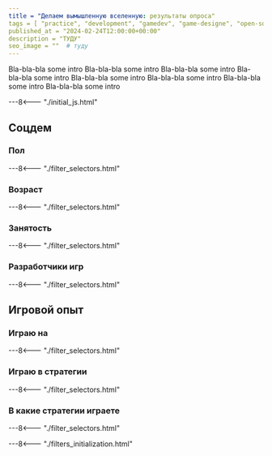 ```yaml
---
title = "Делаем вымышленную вселенную: результаты опроса"
tags = [ "practice", "development", "gamedev", "game-designe", "open-source", "world-builders"]
published_at = "2024-02-24T12:00:00+00:00"
description = "ТУДУ"
seo_image = ""  # туду
---
```


<!-- TODO: image -->

<!-- TODO: intro -->

Bla-bla-bla some intro Bla-bla-bla some intro Bla-bla-bla some intro Bla-bla-bla some intro Bla-bla-bla some intro Bla-bla-bla some intro Bla-bla-bla some intro Bla-bla-bla some intro

<!-- more -->

---8<--- "./initial_js.html"

## Соцдем

### Пол

<script type="text/javascript">
function mapGender(row) {
  return row['q_gender'];
}

barPlot('plot-gender', mapGender, ['male', 'female', 'non_binary_other', 'prefer_not_to_say']);
</script>

---8<--- "./filter_selectors.html"

<div id="plot-gender"></div>

### Возраст

<script type="text/javascript">
barPlot('plot-age', mapAge, ageGroupIds);
</script>

---8<--- "./filter_selectors.html"

<div id="plot-age"></div>

### Занятость

<script type="text/javascript">

function mapOccupation(row) {
  return row['q_occupation'];
}

const occupationGroupIds = [
'employment',
'sabbatical',
'unemployed',
'student',
'volunteering'
];

barPlot('plot-occupation', mapOccupation, occupationGroupIds);
</script>

---8<--- "./filter_selectors.html"

<div id="plot-occupation"></div>

### Разработчики игр

<script type="text/javascript">

function mapIsGameDev(row) {
  return row['q_is_game_developer'];
}

const isGameDeveGroupIds = [
'no',
'yes',
];

barPlot('plot-is-game-developer', mapIsGameDev, isGameDeveGroupIds);
</script>

---8<--- "./filter_selectors.html"

<div id="plot-is-game-developer"></div>

##  Игровой опыт

### Играю на

<script type="text/javascript">

function mapPlayingOn(row) {
    const groups = [];

    if (row['q_playing_on#consoles'] ) {
        groups.push('consoles');
    }

    if (row['q_playing_on#mobile_consoles'] ) {
        groups.push('mobile_consoles');
    }

    if (row['q_playing_on#mobile_devices'] ) {
        groups.push('mobile_devices');
    }

    if (row['q_playing_on#pc'] ) {
        groups.push('pc');
    }

    if (row['q_playing_on#tv'] ) {
        groups.push('tv');
    }

    if (row['q_playing_on#virtual_reality'] ) {
        groups.push('virtual_reality');
    }

    return groups;
}

const playingOnGroupIds = [
'pc',
'consoles',
'mobile_consoles',
'mobile_devices',
'tv',
'virtual_reality'
];

barPlot('plot-playing-on', mapPlayingOn, playingOnGroupIds);
</script>

---8<--- "./filter_selectors.html"

<div id="plot-playing-on"></div>

### Играю в стратегии

<script type="text/javascript">

function mapPlayStrategies(row) {
    return row['q_play_strategy_games'];
}

barPlot('plot-play-strategies', mapPlayStrategies, [1, 2, 3, 4, 5, 6, 7, 8, 9, 10]);
</script>

---8<--- "./filter_selectors.html"

<div id="plot-play-strategies"></div>

### В какие стратегии играете

<script type="text/javascript">

function mapStrategyGames(row) {
    const groups = [];

    const mapping = {
        'q_strategy_games_like#4x': '4x',
	'q_strategy_games_like#city_builders': 'city_builders',
	'q_strategy_games_like#decision_driven': 'decision_driven',
	'q_strategy_games_like#grand_strategies': 'grand_strategies',
	'q_strategy_games_like#roguelike': 'roguelike',
	'q_strategy_games_like#rts': 'rts',
	'q_strategy_games_like#tactics': 'tactics',
	'q_strategy_games_like#tycoon': 'tycoon'
    }

    for (const key in mapping) {
        if (row[key]) {
            groups.push(mapping[key]);
        }
    }

    return groups;
}

const strategyGamesGroupIds = [
    '4x',
    'city_builders',
    'decision_driven',
    'grand_strategies',
    'roguelike',
    'rts',
    'tactics',
    'tycoon'
];

barPlot('plot-strategy-games', mapStrategyGames, strategyGamesGroupIds);
</script>

---8<--- "./filter_selectors.html"

<div id="plot-strategy-games"></div>

<!-- footer -->

---8<--- "./filters_initialization.html"

<!-- TODO Tatget audience filter: adult, playing PC, employed -->
